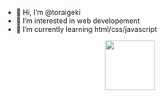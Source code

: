 - 👋 Hi, I’m @toraigeki
- 👀 I’m interested in web developement
- 🌱 I’m currently learning html/css/javascript

<p align="center">
<img src="https://github.githubassets.com/images/mona-loading-dimmed.gif" width="100">
</p>


<!---
toraigeki/toraigeki is a ✨ special ✨ repository because its `README.md` (this file) appears on your GitHub profile.
You can click the Preview link to take a look at your changes.
--->
